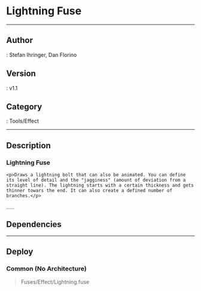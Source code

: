 # Lightning Fuse
___

## Author
 : Stefan Ihringer, Dan Florino

## Version
 : v1.1

## Category
 : Tools/Effect
___

## Description
<h3>Lightning Fuse</h3>

	<p>Draws a lightning bolt that can also be animated. You can define its level of detail and the "jagginess" (amount of deviation from a straight line). The lightning starts with a certain thickness and gets thinner towars the end. It can also create a defined number of branches.</p>
	
	___

## Dependencies


___

## Deploy

### Common (No Architecture)

> Fuses/Effect/Lightning.fuse  
